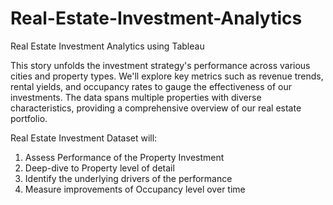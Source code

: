 # Real-Estate-Investment-Analytics
Real Estate Investment Analytics using Tableau

This story unfolds the investment strategy's performance across various cities and property types. We'll explore key metrics such as revenue trends, rental yields, and occupancy rates to gauge the effectiveness of our investments. The data spans multiple properties with diverse characteristics, providing a comprehensive overview of our real estate portfolio.

Real Estate Investment Dataset will: 
1. Assess Performance of the Property Investment 
2. Deep-dive to Property level of detail 
3. Identify the underlying drivers of the performance 
4. Measure improvements of Occupancy level over time 
